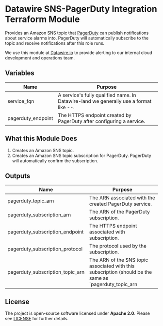 # Datawire SNS-PagerDuty Integration Terraform Module

Provides an Amazon SNS topic that [PagerDuty](https://www.pagerduty.com) can publish notifications about service alarms into. PagerDuty will automatically subscribe to the topic and receive notifications after this role runs.

We use this module at [Datawire.io](https://datawire.io/) to provide alerting to our internal cloud development and operations team.

## Variables

|    Name            | Purpose                                                                                                               |
|--------------------|-----------------------------------------------------------------------------------------------------------------------|
| service_fqn        | A service's fully qualified name. In Datawire-land we generally use a format like <Environment>-<Label>-<Service-Id>. |
| pagerduty_endpoint | The HTTPS endpoint created by PagerDuty after configuring a service.                                                  |

## What this Module Does

1. Creates an Amazon SNS topic.
2. Creates an Amazon SNS topic subscription for PagerDuty. PagerDuty will automatically confirm the subscription.

## Outputs

|    Name                          | Purpose                                                               |
|----------------------------------|-----------------------------------------------------------------------|
| pagerduty_topic_arn              | The ARN associated with the created PagerDuty service.                |                                             
| pagerduty_subscription_arn       | The ARN of the PagerDuty subscription.                                |
| pagerduty_subscription_endpoint  | The HTTPS endpoint associated with subscription.                      |
| pagerduty_subscription_protocol  | The protocol used by the subscription.                                |
| pagerduty_subscription_topic_arn | The ARN of the SNS topic associated with this subscription (should be the same as `pagerduty_topic_arn |

## License

The project is open-source software licensed under **Apache 2.0**. Please see [LICENSE](LICENSE) for further details.